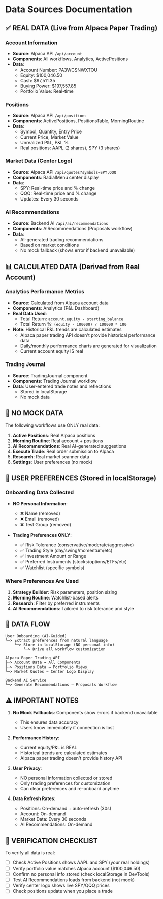 # Data Sources Documentation

## ✅ REAL DATA (Live from Alpaca Paper Trading)

### Account Information
- **Source**: Alpaca API `/api/account`
- **Components**: All workflows, Analytics, ActivePositions
- **Data**:
  - Account Number: PA3WCSNWXTOU
  - Equity: $100,046.50
  - Cash: $97,511.35
  - Buying Power: $197,557.85
  - Portfolio Value: Real-time

### Positions
- **Source**: Alpaca API `/api/positions`
- **Components**: ActivePositions, PositionsTable, MorningRoutine
- **Data**:
  - Symbol, Quantity, Entry Price
  - Current Price, Market Value
  - Unrealized P&L, P&L %
  - Real positions: AAPL (2 shares), SPY (3 shares)

### Market Data (Center Logo)
- **Source**: Alpaca API `/api/quotes?symbols=SPY,QQQ`
- **Components**: RadialMenu center display
- **Data**:
  - SPY: Real-time price and % change
  - QQQ: Real-time price and % change
  - Updates: Every 30 seconds

### AI Recommendations
- **Source**: Backend AI `/api/ai/recommendations`
- **Components**: AIRecommendations (Proposals workflow)
- **Data**:
  - AI-generated trading recommendations
  - Based on market conditions
  - No mock fallback (shows error if backend unavailable)

## 📊 CALCULATED DATA (Derived from Real Account)

### Analytics Performance Metrics
- **Source**: Calculated from Alpaca account data
- **Components**: Analytics (P&L Dashboard)
- **Real Data Used**:
  - Total Return: `account.equity - starting_balance`
  - Total Return %: `(equity - 100000) / 100000 * 100`
- **Note**: Historical P&L trends are calculated estimates
  - Alpaca paper trading API doesn't provide historical performance data
  - Daily/monthly performance charts are generated for visualization
  - Current account equity IS real

### Trading Journal
- **Source**: TradingJournal component
- **Components**: Trading Journal workflow
- **Data**: User-entered trade notes and reflections
  - Stored in localStorage
  - No mock data

## 🚫 NO MOCK DATA

The following workflows use ONLY real data:
1. **Active Positions**: Real Alpaca positions
2. **Morning Routine**: Real account + positions
3. **AI Recommendations**: Real AI-generated suggestions
4. **Execute Trade**: Real order submission to Alpaca
5. **Research**: Real market scanner data
6. **Settings**: User preferences (no mock)

## 📝 USER PREFERENCES (Stored in localStorage)

### Onboarding Data Collected
- **NO Personal Information**:
  - ❌ Name (removed)
  - ❌ Email (removed)
  - ❌ Test Group (removed)

- **Trading Preferences ONLY**:
  - ✅ Risk Tolerance (conservative/moderate/aggressive)
  - ✅ Trading Style (day/swing/momentum/etc)
  - ✅ Investment Amount or Range
  - ✅ Preferred Instruments (stocks/options/ETFs/etc)
  - ✅ Watchlist (specific symbols)

### Where Preferences Are Used
1. **Strategy Builder**: Risk parameters, position sizing
2. **Morning Routine**: Watchlist-based alerts
3. **Research**: Filter by preferred instruments
4. **AI Recommendations**: Tailored to risk tolerance and style

## 🔄 DATA FLOW

```
User Onboarding (AI-Guided)
└─> Extract preferences from natural language
    └─> Store in localStorage (NO personal info)
        └─> Drive all workflow customization

Alpaca Paper Trading API
├─> Account Data → All Components
├─> Positions Data → Portfolio Views
└─> Market Quotes → Center Logo Display

Backend AI Service
└─> Generate Recommendations → Proposals Workflow
```

## ⚠️ IMPORTANT NOTES

1. **No Mock Fallbacks**: Components show errors if backend unavailable
   - This ensures data accuracy
   - Users know immediately if connection is lost

2. **Performance History**:
   - Current equity/P&L is REAL
   - Historical trends are calculated estimates
   - Alpaca paper trading doesn't provide history API

3. **User Privacy**:
   - NO personal information collected or stored
   - Only trading preferences for customization
   - Can clear preferences and re-onboard anytime

4. **Data Refresh Rates**:
   - Positions: On-demand + auto-refresh (30s)
   - Account: On-demand
   - Market Data: Every 30 seconds
   - AI Recommendations: On-demand

## 🎯 VERIFICATION CHECKLIST

To verify all data is real:
- [ ] Check Active Positions shows AAPL and SPY (your real holdings)
- [ ] Verify portfolio value matches Alpaca account ($100,046.50)
- [ ] Confirm no personal info stored (check localStorage in DevTools)
- [ ] Test AI Recommendations loads from backend (not mock)
- [ ] Verify center logo shows live SPY/QQQ prices
- [ ] Check positions update when you place a trade

